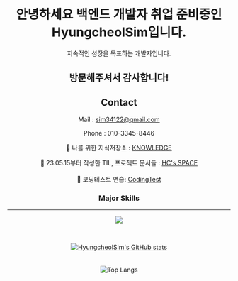 
<div align="center">
  
# 안녕하세요 백엔드 개발자 취업 준비중인 HyungcheolSim입니다.

지속적인 성장을 목표하는 개발자입니다.
## 방문해주셔서 감사합니다!

## Contact

Mail : sim34122@gmail.com

Phone : 010-3345-8446

📌 나를 위한 지식저장소 : [KNOWLEDGE](https://boundless-pudding-4e9.notion.site/1c576d2b40504039aa6a916a67a57ca2?v=cdf24696c710402389e712cec6b2546e&pvs=4)
<br/>

📌 23.05.15부터 작성한 TIL, 프로젝트 문서들  :  [HC's SPACE](https://boundless-pudding-4e9.notion.site/52b4c2b020af4e8a87783ee7fe86e373?v=0949c3a516b346129a1d62a33dbcb23d&pvs=4/)
<br/>
<br/>
📌 코딩테스트 연습: [CodingTest](https://github.com/HyungcheolSim/CodingTests/)
### Major Skills

---

<p herf="https://skillicons.dev">
  <img src="https://skillicons.dev/icons?i=java,spring,hibernate,mysql,aws&perline=5"/>
</p>

<br/>

[![HyungcheolSim's GitHub stats](https://github-readme-stats.vercel.app/api?username=HyungcheolSim)](https://github.com/anuraghazra/github-readme-stats)
<br/>
<br/>
<br/>
![Top Langs](https://github-readme-stats.vercel.app/api/top-langs/?username=HyungcheolSim&layout=compact&theme=dark) 




</div> 
